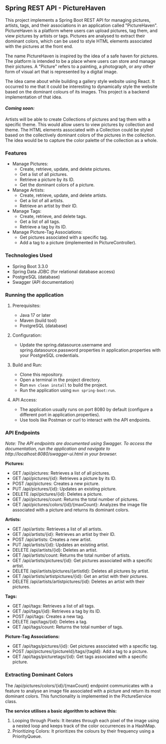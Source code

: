 ## Spring REST API - PictureHaven

This project implements a Spring Boot REST API for managing pictures, artists, tags, and their associations in an application called "PictureHaven".
PictureHaven is a platform where users can upload pictures, tag them, and view pictures by artists or tags.
Pictures are analysed to extract their dominant colors, which can be used to style HTML elements associated with the pictures at the front end.

The name PictureHaven is inspired by the idea of a safe haven for pictures. The platform is intended to be a place where users can store and manage their pictures. A "Picture" refers to a painting, a photograph, or any other form of visual art that is represented by a digital image.

The idea came about while building a gallery style website using React. It occurred to me that it could be interesting to dynamically style the website based on the dominant colours of its images. This project is a backend implementation of that idea.

#### _Coming soon:_
Artists will be able to create Collections of pictures and tag them with a specific theme. This would allow users to view pictures by collection and theme.
The HTML elements associated with a Collection could be styled based on the collectively dominant colors of the pictures in the collection. The idea would be to capture the color palette of the collection as a whole.

### Features
* Manage Pictures:
  * Create, retrieve, update, and delete pictures.
  * Get a list of all pictures.
  * Retrieve a picture by its ID.
  * Get the dominant colors of a picture.
* Manage Artists:
    * Create, retrieve, update, and delete artists.
    * Get a list of all artists.
    * Retrieve an artist by their ID.
* Manage Tags:
  * Create, retrieve, and delete tags.
  * Get a list of all tags.
  * Retrieve a tag by its ID.
* Manage Picture-Tag Associations:
  * Get pictures associated with a specific tag.
  * Add a tag to a picture (implemented in PictureController).

### Technologies Used
* Spring Boot 3.3.0
* Spring Data JDBC (for relational database access)
* PostgreSQL (database)
* Swagger (API documentation)

### Running the application
1. Prerequisites:
    * Java 17 or later
    * Maven (build tool)
    * PostgreSQL (database)
   
2. Configuration:
   * Update the spring.datasource.username and spring.datasource.password properties in application.properties with your PostgreSQL credentials.
   
3. Build and Run:
   * Clone this repository.
   * Open a terminal in the project directory.
   * Run `mvn clean install` to build the project.
   * Run the application using `mvn spring-boot:run`.

4. API Access:
   * The application usually runs on port 8080 by default (configure a different port in application.properties).
   * Use tools like Postman or curl to interact with the API endpoints.

### API Endpoints
_Note: The API endpoints are documented using Swagger. To access the documentation, run the application and navigate to http://localhost:8080/swagger-ui.html in your browser._

**Pictures:**

* GET /api/pictures: Retrieves a list of all pictures.
* GET /api/pictures/{id}: Retrieves a picture by its ID.
* POST /api/pictures: Creates a new picture.
* PUT /api/pictures/{id}: Updates an existing picture.
* DELETE /api/pictures/{id}: Deletes a picture.
* GET /api/pictures/count: Returns the total number of pictures.
* GET /api/pictures/colors/{id}/{maxCount}: Analyzes the image file associated with a picture and returns its dominant colors.

**Artists:**

* GET /api/artists: Retrieves a list of all artists.
* GET /api/artists/{id}: Retrieves an artist by their ID.
* POST /api/artists: Creates a new artist.
* PUT /api/artists/{id}: Updates an existing artist.
* DELETE /api/artists/{id}: Deletes an artist.
* GET /api/artists/count: Returns the total number of artists.
* GET /api/artists/pictures/{id}: Get pictures associated with a specific artist.
* DELETE /api/artists/pictures/{artistId}: Deletes all pictures by artist.
* GET /api/artists/artistpictures/{id}: Get an artist with their pictures.
* DELETE /api/artists/artistpictures/{id}: Deletes an artist with their pictures.

**Tags:**

* GET /api/tags: Retrieves a list of all tags.
* GET /api/tags/{id}: Retrieves a tag by its ID.
* POST /api/tags: Creates a new tag.
* DELETE /api/tags/{id}: Deletes a tag.
* GET /api/tags/count: Returns the total number of tags.

**Picture-Tag Associations:**

* GET /api/tags/pictures/{id}: Get pictures associated with a specific tag.
* POST /api/pictures/{pictureId}/tags/{tagId}: Add a tag to a picture.
* GET /api/tags/picturetags/{id}: Get tags associated with a specific picture.

### Extracting Dominant Colors
The /api/pictures/colors/{id}/{maxCount} endpoint communicates with a feature to analyse an image file associated with a picture and return its most dominant colors. 
This functionality is implemented in the PictureService class.

**The service utilises a basic algorithm to achieve this:**
1. Looping through Pixels: It iterates through each pixel of the image using a nested loop and keeps track of the color occurrences in a HashMap.
2. Prioritizing Colors: It prioritizes the colours by their frequency using a PriorityQueue.